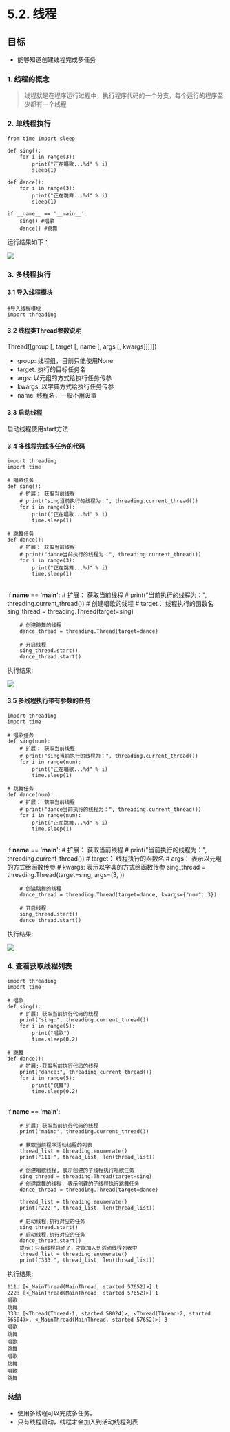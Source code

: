 # 5.2. 线程

目标
--

*   能够知道创建线程完成多任务

### 1\. 线程的概念

> 线程就是在程序运行过程中，执行程序代码的一个分支，每个运行的程序至少都有一个线程

### 2\. 单线程执行


    from time import sleep
    
    def sing():
        for i in range(3):
            print("正在唱歌...%d" % i)
            sleep(1)
    
    def dance():
        for i in range(3):
            print("正在跳舞...%d" % i)
            sleep(1)
    
    if __name__ == '__main__':
        sing() #唱歌
        dance() #跳舞


运行结果如下：

![](imgs/单任务执行.png)

### 3\. 多线程执行

#### 3.1 导入线程模块

    #导入线程模块
    import threading


#### 3.2 线程类Thread参数说明

Thread(\[group \[, target \[, name \[, args \[, kwargs\]\]\]\]\])

*   group: 线程组，目前只能使用None
*   target: 执行的目标任务名
*   args: 以元组的方式给执行任务传参
*   kwargs: 以字典方式给执行任务传参
*   name: 线程名，一般不用设置

#### 3.3 启动线程

启动线程使用start方法

#### 3.4 多线程完成多任务的代码

    import threading
    import time
    
    # 唱歌任务
    def sing():
        # 扩展： 获取当前线程
        # print("sing当前执行的线程为：", threading.current_thread())
        for i in range(3):
            print("正在唱歌...%d" % i)
            time.sleep(1)
    
    # 跳舞任务
    def dance():
        # 扩展： 获取当前线程
        # print("dance当前执行的线程为：", threading.current_thread())
        for i in range(3):
            print("正在跳舞...%d" % i)
            time.sleep(1)


​    
    if __name__ == '__main__':
        # 扩展： 获取当前线程
        # print("当前执行的线程为：", threading.current_thread())
        # 创建唱歌的线程
        # target： 线程执行的函数名
        sing_thread = threading.Thread(target=sing)
    
        # 创建跳舞的线程
        dance_thread = threading.Thread(target=dance)
    
        # 开启线程
        sing_thread.start()
        dance_thread.start()


执行结果:

![](imgs/多线程执行多任务.png)

#### 3.5 多线程执行带有参数的任务

    import threading
    import time
    
    # 唱歌任务
    def sing(num):
        # 扩展： 获取当前线程
        # print("sing当前执行的线程为：", threading.current_thread())
        for i in range(num):
            print("正在唱歌...%d" % i)
            time.sleep(1)
    
    # 跳舞任务
    def dance(num):
        # 扩展： 获取当前线程
        # print("dance当前执行的线程为：", threading.current_thread())
        for i in range(num):
            print("正在跳舞...%d" % i)
            time.sleep(1)


​    
    if __name__ == '__main__':
        # 扩展： 获取当前线程
        # print("当前执行的线程为：", threading.current_thread())
        # target： 线程执行的函数名
        # args： 表示以元组的方式给函数传参
        # kwargs: 表示以字典的方式给函数传参
        sing_thread = threading.Thread(target=sing, args=(3, ))
    
        # 创建跳舞的线程
        dance_thread = threading.Thread(target=dance, kwargs={"num": 3})
    
        # 开启线程
        sing_thread.start()
        dance_thread.start()


执行结果:

![](imgs/多线程执行多任务.png)

### 4\. 查看获取线程列表


    import threading
    import time
    
    # 唱歌
    def sing():
        # 扩展:-获取当前执行代码的线程
        print("sing:", threading.current_thread())
        for i in range(5):
            print("唱歌")
            time.sleep(0.2)
    
    # 跳舞
    def dance():
        # 扩展:-获取当前执行代码的线程
        print("dance:", threading.current_thread())
        for i in range(5):
            print("跳舞")
            time.sleep(0.2)


​    
    if __name__ == '__main__':
    
        # 扩展:-获取当前执行代码的线程
        print("main:", threading.current_thread())
    
        # 获取当前程序活动线程的列表
        thread_list = threading.enumerate()
        print("111:", thread_list, len(thread_list))
    
        # 创建唱歌线程, 表示创建的子线程执行唱歌任务
        sing_thread = threading.Thread(target=sing)
        # 创建跳舞的线程, 表示创建的子线程执行跳舞任务
        dance_thread = threading.Thread(target=dance)
    
        thread_list = threading.enumerate()
        print("222:", thread_list, len(thread_list))
    
        # 启动线程,执行对应的任务
        sing_thread.start()
        # 启动线程,执行对应的任务 
        dance_thread.start()
        提示：只有线程启动了，才能加入到活动线程列表中
        thread_list = threading.enumerate()
        print("333:", thread_list, len(thread_list))


执行结果:


    111: [<_MainThread(MainThread, started 57652)>] 1
    222: [<_MainThread(MainThread, started 57652)>] 1
    唱歌
    跳舞
    333: [<Thread(Thread-1, started 58024)>, <Thread(Thread-2, started 56504)>, <_MainThread(MainThread, started 57652)>] 3
    唱歌
    跳舞
    唱歌
    跳舞
    唱歌
    跳舞
    唱歌
    跳舞


### 总结

*   使用多线程可以完成多任务。
*   只有线程启动，线程才会加入到活动线程列表